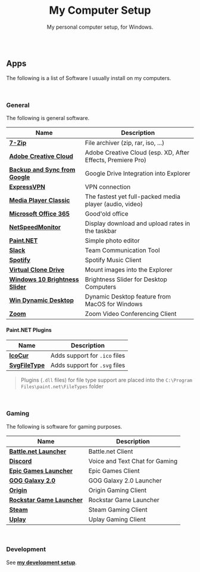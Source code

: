 <div align="center">

# My Computer Setup

My personal computer setup, for Windows.

</div>

<br><br>

## Apps

The following is a list of Software I usually install on my computers.

<br>

### General

The following is general software.

| Name                                                                                         | Description                                                 |
| -------------------------------------------------------------------------------------------- | ----------------------------------------------------------- |
| **[7-Zip](https://www.7-zip.de/)**                                                           | File archiver (zip, rar, iso, ...)                          |
| **[Adobe Creative Cloud](https://www.adobe.com/de/creativecloud.html)**                      | Adobe Creative Cloud (esp. XD, After Effects, Premiere Pro) |
| **[Backup and Sync from Google](https://www.google.com/drive/download/backup-and-sync/)**    | Google Drive Integration into Explorer                      |
| **[ExpressVPN](https://www.expressvpn.com/de/vpn-software/vpn-windows)**                     | VPN connection                                              |
| **[Media Player Classic](https://mpc-hc.org/)**                                              | The fastest yet full-packed media player (audio, video)     |
| **[Microsoft Office 365](https://products.office.com/de-de/explore-office-for-home)**        | Good'old office                                             |
| **[NetSpeedMonitor](https://www.heise.de/download/product/netspeedmonitor-35095)**           | Display download and upload rates in the taskbar            |
| **[Paint.NET](https://www.getpaint.net/download.html)**                                      | Simple photo editor                                         |
| **[Slack](https://slack.com/intl/de-de/downloads/windows)**                                  | Team Communication Tool                                     |
| **[Spotify](https://www.spotify.com/de/download/other/)**                                    | Spotify Music Client                                        |
| **[Virtual Clone Drive](https://www.elby.ch/de/products/vcd.html)**                          | Mount images into the Explorer                              |
| **[Windows 10 Brightness Slider](https://github.com/blackholeearth/Win10_BrightnessSlider)** | Brightness Slider for Desktop Computers                     |
| **[Win Dynamic Desktop](https://github.com/t1m0thyj/WinDynamicDesktop)**                     | Dynamic Desktop feature from MacOS for Windows              |
| **[Zoom](https://zoom.us/download)**                                                         | Zoom Video Conferencing Client                              |

#### Paint.NET Plugins

| Name                                                                                                                                         | Description                   |
| -------------------------------------------------------------------------------------------------------------------------------------------- | ----------------------------- |
| **[IcoCur](https://forums.getpaint.net/topic/927-icon-cursor-and-animated-cursor-format-v37-may-2010/page/13/?tab=comments#comment-514467)** | Adds support for `.ico` files |
| **[SvgFileType](https://github.com/otuncelli/Scalable-Vector-Graphics-Plugin-for-Paint.NET)**                                                | Adds support for `.svg` files |

> Plugins (`.dll` files) for file type support are placed into the `C:\Program Files\paint.net\FileTypes` folder

<br>

### Gaming

The following is software for gaming purposes.

| Name                                                                                          | Description                    |
| --------------------------------------------------------------------------------------------- | ------------------------------ |
| **[Battle.net Launcher](https://www.blizzard.com/de-de/apps/battle.net/desktop)**             | Battle.net Client              |
| **[Discord](https://discordapp.com/download)**                                                | Voice and Text Chat for Gaming |
| **[Epic Games Launcher](https://www.epicgames.com/store/download)**                           | Epic Games Client              |
| **[GOG Galaxy 2.0](https://www.gog.com/galaxy)**                                              | GOG Galaxy 2.0 Launcher        |
| **[Origin](https://www.origin.com/)**                                                         | Origin Gaming Client           |
| **[Rockstar Game Launcher](https://de.socialclub.rockstargames.com/rockstar-games-launcher)** | Rockstar Game Launcher         |
| **[Steam](https://store.steampowered.com/about/)**                                            | Steam Gaming Client            |
| **[Uplay](https://uplay.ubisoft.com/)**                                                       | Uplay Gaming Client            |

<br>

### Development

See **[my development setup](https://github.com/dominique-mueller/my-development-setup)**.
